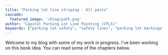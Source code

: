 ```yaml
---
title: "Parking lot line striping - All posts"
cascade:
  featured_image: '/blog/path.png'
author: "Capital Parking Lot Line Painting (CPLS)"
keywords: ["parking lot safety", "safety lines", "parking lot markings", "traffic management", "CPLS", "Toronto", "Ottawa", "Oakville", "Barrie", "London", "Ontario"]
---
```

Welcome to my blog with some of my work in progress. I've been working on this book idea. You can read some of the chapters below.

